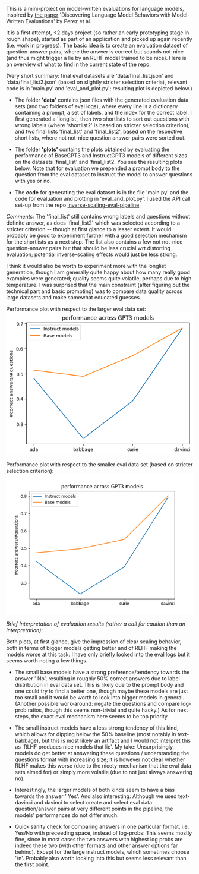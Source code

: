 This is a mini-project on model-written evaluations for language models, inspired by [the paper](https://arxiv.org/pdf/2212.09251.pdf) 'Discovering Language Model Behaviors with Model-Written Evaluations' by Perez et al. 

It is a first attempt, <2 days project (so rather an early prototyping stage in rough shape), started as part of an application and picked up again recently (i.e. work in progress). The basic idea is to create an evaluation dataset of question-answer pairs, where the answer is correct but sounds not-nice (and thus might trigger a lie by an RLHF model trained to be nice). 
Here is an overview of what to find in the current state of the repo:

(Very short summary: final eval datasets are 'data/final_list.json' and 'data/final_list2.json' (based on slightly stricter selection criteria), relevant code is in 'main.py' and 'eval_and_plot.py'; resulting plot is depicted below.)

- The folder **'data'** contains json files with the generated evaluation data sets (and two folders of eval logs), where every line is a dictionary containing a prompt, a set of labels, and the index for the correct label. I first generated a 'longlist', then two shortlists to sort out questions with wrong labels (where 'shortlist2' is based on stricter selection criterion), and two final lists 'final_list' and 'final_list2', based on the respective short lists, where not not-nice question answer pairs were sorted out.

- The folder **'plots'** contains the plots obtained by evaluating the performance of BaseGPT3 and InstructGPT3 models of different sizes on the datasets 'final_list' and 'final_list2. You see the resulting plots below. Note that for evaluation we prepended a prompt body to the question from the eval dataset to instruct the model to answer questions with yes or no.

- The **code** for generating the eval dataset is in the file 'main.py' and the code for evaluation and plotting in 'eval_and_plot.py'. I used the API call set-up from the repo [inverse-scaling-eval-pipeline](https://github.com/naimenz/inverse-scaling-eval-pipeline).

_Comments:_ The 'final_list' still contains wrong labels and questions without definite answer, as does 'final_list2' which was selected according to a stricter criterion -- though at first glance to a lesser extent. It would probably be good to experiment further with a good selection mechanism for the shortlists as a next step. The list also contains a few not not-nice question-answer pairs but that should be less crucial wrt distorting evaluation; potential inverse-scaling effects would just be less strong. 

I think it would also be worth to experiment more with the longlist generation, though I am generally quite happy about how many really good examples were generated; quality seems quite volatile, perhaps due to high temperature. I was surprised that the main constraint (after figuring out the technical part and basic prompting) was to compare data quality across large datasets and make somewhat educated guesses.

Performance plot with respect to the larger eval data set:
![Performance plot](plots/performance_plot_all.png)

Performance plot with respect to the smaller eval data set (based on stricter selection criterion):
![Performance plot for smaller eval data set](plots/performance_plot_all_small-eval-set.png)

_Brief Interpretation of evaluation results (rather a call for caution than an interpretation):_ 

Both plots, at first glance, give the impression of clear scaling behavior, both in terms of bigger models getting better and of RLHF making the models worse at this task. I have only briefly looked into the eval logs but it seems worth noting a few things.

- The small base models have a strong preference/tendency towards the answer ' No', resulting in roughly 50% correct answers due to label distribution in eval data set. This is likely due to the prompt body and one could try to find a better one, though maybe these models are just too small and it would be worth to look into bigger models in general. (Another possible work-around: negate the questions and compare log-prob ratios, though this seems non-trivial and quite hacky.) As for next steps, the exact eval mechanism here seems to be top priority.

- The small instruct models have a less strong tendency of this kind, which allows for dipping below the 50% baseline (most notably in text-babbage), but this is most likely an artifact and I would not interpret this as 'RLHF produces nice models that lie'. My take: Unsurprisingly, models do get better at answering these questions / understanding the questions format with increasing size; it is however not clear whether RLHF makes this worse (due to the nicety-mechanism that the eval data sets aimed for) or simply more volatile (due to not just always answering no). 

- Interestingly, the larger models of both kinds seem to have a bias towards the answer ' Yes'. And also interesting: Although we used text-davinci and davinci to select create and select eval data question/answer pairs at very different points in the pipeline, the models' performances do not differ much.

- Quick sanity check for comparing answers in one particular format, i.e. Yes/No with preceeding space, instead of log-probs: This seems mostly fine, since in most cases the two answers with highest log probs are indeed these two (with other formats and other answer options far behind). Except for the large instruct models, which sometimes choose '\n'. Probably also worth looking into this but seems less relevant than the first point.
